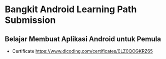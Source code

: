 # Bangkit Android Learning Path Submission
## Belajar Membuat Aplikasi Android untuk Pemula

- Certificate https://www.dicoding.com/certificates/0LZ0QOGKRZ65
